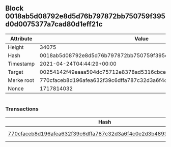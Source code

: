## Block 0018ab5d08792e8d5d76b797872bb750759f395d0d0075377a7cad80d1eff21c

Attribute | Value
--- | ---
Height | 34075
Hash | 0018ab5d08792e8d5d76b797872bb750759f395d0d0075377a7cad80d1eff21c
Timestamp | 2021-04-24T04:44:29+00:00
Target | 00254142f49eaaa504dc75712e8378ad5316cbcead634704b3734b6271167cc4
Merke root | 770cfaceb8d196afea632f39c6dffa787c32d3a6f4c0e2d3b4893e9201826fdb
Nonce | 1717814032

```

```

### Transactions

Hash | Amount
--- | ---
[770cfaceb8d196afea632f39c6dffa787c32d3a6f4c0e2d3b4893e9201826fdb](770cfaceb8d196afea632f39c6dffa787c32d3a6f4c0e2d3b4893e9201826fdb.md) | 10.00000000 SKEPTI 

